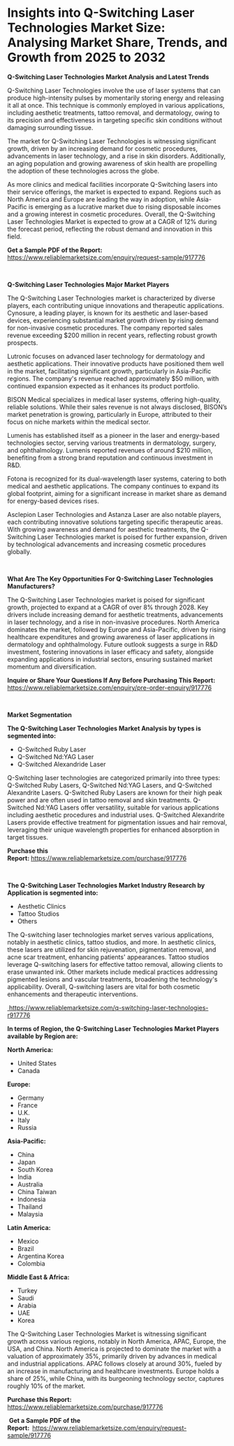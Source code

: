 <p><h1>Insights into Q-Switching Laser Technologies Market Size: Analysing Market Share, Trends, and Growth from 2025 to 2032</h1></p><p><strong>Q-Switching Laser Technologies Market Analysis and Latest Trends</strong></p>
<p><p>Q-Switching Laser Technologies involve the use of laser systems that can produce high-intensity pulses by momentarily storing energy and releasing it all at once. This technique is commonly employed in various applications, including aesthetic treatments, tattoo removal, and dermatology, owing to its precision and effectiveness in targeting specific skin conditions without damaging surrounding tissue.</p><p>The market for Q-Switching Laser Technologies is witnessing significant growth, driven by an increasing demand for cosmetic procedures, advancements in laser technology, and a rise in skin disorders. Additionally, an aging population and growing awareness of skin health are propelling the adoption of these technologies across the globe. </p><p>As more clinics and medical facilities incorporate Q-Switching lasers into their service offerings, the market is expected to expand. Regions such as North America and Europe are leading the way in adoption, while Asia-Pacific is emerging as a lucrative market due to rising disposable incomes and a growing interest in cosmetic procedures. Overall, the Q-Switching Laser Technologies Market is expected to grow at a CAGR of 12% during the forecast period, reflecting the robust demand and innovation in this field.</p></p>
<p><strong>Get a Sample PDF of the Report:&nbsp;</strong> <a href="https://www.reliablemarketsize.com/enquiry/request-sample/917776?utm_campaign=3223&utm_medium=2&utm_source=Github&utm_content=ia&utm_term=13042025&utm_id=q-switching-laser-technologies">https://www.reliablemarketsize.com/enquiry/request-sample/917776</a></p>
<p>&nbsp;</p>
<p><strong>Q-Switching Laser Technologies Major Market Players</strong></p>
<p><p>The Q-Switching Laser Technologies market is characterized by diverse players, each contributing unique innovations and therapeutic applications. Cynosure, a leading player, is known for its aesthetic and laser-based devices, experiencing substantial market growth driven by rising demand for non-invasive cosmetic procedures. The company reported sales revenue exceeding $200 million in recent years, reflecting robust growth prospects.</p><p>Lutronic focuses on advanced laser technology for dermatology and aesthetic applications. Their innovative products have positioned them well in the market, facilitating significant growth, particularly in Asia-Pacific regions. The company's revenue reached approximately $50 million, with continued expansion expected as it enhances its product portfolio.</p><p>BISON Medical specializes in medical laser systems, offering high-quality, reliable solutions. While their sales revenue is not always disclosed, BISON’s market penetration is growing, particularly in Europe, attributed to their focus on niche markets within the medical sector.</p><p>Lumenis has established itself as a pioneer in the laser and energy-based technologies sector, serving various treatments in dermatology, surgery, and ophthalmology. Lumenis reported revenues of around $210 million, benefiting from a strong brand reputation and continuous investment in R&D.</p><p>Fotona is recognized for its dual-wavelength laser systems, catering to both medical and aesthetic applications. The company continues to expand its global footprint, aiming for a significant increase in market share as demand for energy-based devices rises.</p><p>Asclepion Laser Technologies and Astanza Laser are also notable players, each contributing innovative solutions targeting specific therapeutic areas. With growing awareness and demand for aesthetic treatments, the Q-Switching Laser Technologies market is poised for further expansion, driven by technological advancements and increasing cosmetic procedures globally.</p></p>
<p>&nbsp;</p>
<p><strong>What Are The Key Opportunities For Q-Switching Laser Technologies Manufacturers?</strong></p>
<p><p>The Q-Switching Laser Technologies market is poised for significant growth, projected to expand at a CAGR of over 8% through 2028. Key drivers include increasing demand for aesthetic treatments, advancements in laser technology, and a rise in non-invasive procedures. North America dominates the market, followed by Europe and Asia-Pacific, driven by rising healthcare expenditures and growing awareness of laser applications in dermatology and ophthalmology. Future outlook suggests a surge in R&D investment, fostering innovations in laser efficacy and safety, alongside expanding applications in industrial sectors, ensuring sustained market momentum and diversification.</p></p>
<p><strong>Inquire or Share Your Questions If Any Before Purchasing This Report:</strong> <a href="https://www.reliablemarketsize.com/enquiry/pre-order-enquiry/917776?utm_campaign=3223&utm_medium=2&utm_source=Github&utm_content=ia&utm_term=13042025&utm_id=q-switching-laser-technologies">https://www.reliablemarketsize.com/enquiry/pre-order-enquiry/917776</a></p>
<p>&nbsp;</p>
<p><strong>Market Segmentation</strong></p>
<p><strong>The Q-Switching Laser Technologies Market Analysis by types is segmented into:</strong></p>
<p><ul><li>Q-Switched Ruby Laser</li><li>Q-Switched Nd:YAG Laser</li><li>Q-Switched Alexandride Laser</li></ul></p>
<p><p>Q-Switching laser technologies are categorized primarily into three types: Q-Switched Ruby Lasers, Q-Switched Nd:YAG Lasers, and Q-Switched Alexandrite Lasers. Q-Switched Ruby Lasers are known for their high peak power and are often used in tattoo removal and skin treatments. Q-Switched Nd:YAG Lasers offer versatility, suitable for various applications including aesthetic procedures and industrial uses. Q-Switched Alexandrite Lasers provide effective treatment for pigmentation issues and hair removal, leveraging their unique wavelength properties for enhanced absorption in target tissues.</p></p>
<p><strong>Purchase this Report:&nbsp;</strong><a href="https://www.reliablemarketsize.com/purchase/917776?utm_campaign=3223&utm_medium=2&utm_source=Github&utm_content=ia&utm_term=13042025&utm_id=q-switching-laser-technologies">https://www.reliablemarketsize.com/purchase/917776</a></p>
<p>&nbsp;</p>
<p><strong>The Q-Switching Laser Technologies Market Industry Research by Application is segmented into:</strong></p>
<p><ul><li>Aesthetic Clinics</li><li>Tattoo Studios</li><li>Others</li></ul></p>
<p><p>The Q-switching laser technologies market serves various applications, notably in aesthetic clinics, tattoo studios, and more. In aesthetic clinics, these lasers are utilized for skin rejuvenation, pigmentation removal, and acne scar treatment, enhancing patients' appearances. Tattoo studios leverage Q-switching lasers for effective tattoo removal, allowing clients to erase unwanted ink. Other markets include medical practices addressing pigmented lesions and vascular treatments, broadening the technology's applicability. Overall, Q-switching lasers are vital for both cosmetic enhancements and therapeutic interventions.</p></p>
<p><a href="https://www.reliablemarketsize.com/q-switching-laser-technologies-r917776?utm_campaign=3223&utm_medium=2&utm_source=Github&utm_content=ia&utm_term=13042025&utm_id=q-switching-laser-technologies">&nbsp;https://www.reliablemarketsize.com/q-switching-laser-technologies-r917776</a></p>
<p><strong>In terms of Region, the Q-Switching Laser Technologies Market Players available by Region are:</strong></p>
<p>
    <p> <strong> North America: </strong>
        <ul>
            <li>United States</li>
            <li>Canada</li>
        </ul>
        </p> 
    <p> <strong> Europe: </strong>
        <ul>
            <li>Germany</li>
            <li>France</li>
            <li>U.K.</li>
            <li>Italy</li>
            <li>Russia</li>
        </ul>
        </p> 
    <p> <strong> Asia-Pacific: </strong>
        <ul>
            <li>China</li>
            <li>Japan</li>
            <li>South Korea</li>
            <li>India</li>
            <li>Australia</li>
            <li>China Taiwan</li>
            <li>Indonesia</li>
            <li>Thailand</li>
            <li>Malaysia</li>
        </ul>
        </p> 
    <p> <strong> Latin America: </strong>
        <ul>
            <li>Mexico</li>
            <li>Brazil</li>
            <li>Argentina Korea</li>
            <li>Colombia</li>
        </ul>
        </p> 
    <p> <strong> Middle East & Africa: </strong>
        <ul>
            <li>Turkey</li>
            <li>Saudi</li>
            <li>Arabia</li>
            <li>UAE</li>
            <li>Korea</li>
        </ul>
    </p>
    </p>
<p><p>The Q-Switching Laser Technologies Market is witnessing significant growth across various regions, notably in North America, APAC, Europe, the USA, and China. North America is projected to dominate the market with a valuation of approximately 35%, primarily driven by advances in medical and industrial applications. APAC follows closely at around 30%, fueled by an increase in manufacturing and healthcare investments. Europe holds a share of 25%, while China, with its burgeoning technology sector, captures roughly 10% of the market.</p></p>
<p><strong>Purchase this Report: </strong><a href="https://www.reliablemarketsize.com/purchase/917776?utm_campaign=3223&utm_medium=2&utm_source=Github&utm_content=ia&utm_term=13042025&utm_id=q-switching-laser-technologies">https://www.reliablemarketsize.com/purchase/917776</a></p>
<p>&nbsp;<strong>Get a Sample PDF of the Report:&nbsp;&nbsp;</strong><a href="https://www.reliablemarketsize.com/enquiry/request-sample/917776?utm_campaign=3223&utm_medium=2&utm_source=Github&utm_content=ia&utm_term=13042025&utm_id=q-switching-laser-technologies">https://www.reliablemarketsize.com/enquiry/request-sample/917776</a></p>
<p><strong></strong></p>
<p><p></p><p></p><p></p></p>